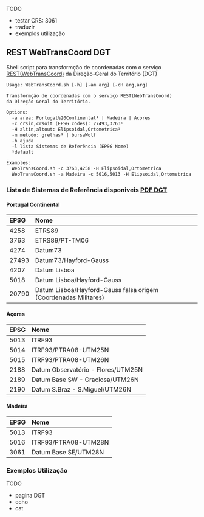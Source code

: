 TODO
* testar CRS: 3061
* traduzir
* exemplos utilização

## REST WebTransCoord DGT
Shell script para transformção de coordenadas com o serviço [REST(WebTransCoord)](https://www.dgterritorio.gov.pt/geodesia/transformacao-coordenadas/Web-TransCoord) da Direção-Geral do Território (DGT)

```txt
Usage: WebTransCoord.sh [-h] [-am arg] [-cH arg,arg]

Transformção de coordenadas com o serviço REST(WebTransCoord)
da Direção-Geral do Território.

Options:
  -a area: Portugal%20Continental¹ | Madeira | Acores
  -c crsin,crsoit (EPSG codes): 27493,3763¹
  -H altin,altout: Elipsoidal,Ortometrica¹
  -m metodo: grelhas¹ | bursaWolf
  -h ajuda
  -l lista Sistemas de Referência (EPSG Nome)
  ¹default

Examples:
  WebTransCoord.sh -c 3763,4258 -H Elipsoidal,Ortometrica
  WebTransCoord.sh -a Madeira -c 5016,5013 -H Elipsoidal,Ortometrica
```

### Lista de Sistemas de Referência disponiveis [PDF DGT](https://www.dgterritorio.gov.pt/sites/default/files/ficheiros-geodesia/CodigosWebTransCoord.pdf)

#### Portugal Continental
|EPSG|Nome|
|:----|:-|
|4258 |ETRS89|
|3763 |ETRS89/PT-TM06|
|4274 |Datum73|
|27493|Datum73/Hayford-Gauss|
|4207 |Datum Lisboa|
|5018 |Datum Lisboa/Hayford-Gauss|
|20790|Datum Lisboa/Hayford-Gauss falsa origem (Coordenadas Militares)|

#### Açores
|EPSG|Nome|
|:----|:-|
|5013 |ITRF93|
|5014 |ITRF93/PTRA08-UTM25N|
|5015 |ITRF93/PTRA08-UTM26N|
|2188 |Datum Observatório - Flores/UTM25N|
|2189 |Datum Base SW - Graciosa/UTM26N|
|2190 |Datum S.Braz - S.Miguel/UTM26N|

#### Madeira
|EPSG|Nome|
|:----|:-|
|5013 |ITRF93|
|5016 |ITRF93/PTRA08-UTM28N|
|3061 |Datum Base SE/UTM28N|

### Exemplos Utilização
TODO
* pagina DGT
* echo
* cat
